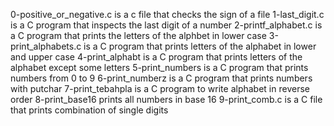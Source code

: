 0-positive_or_negative.c is a c file that checks the sign of a file
1-last_digit.c is a C program that inspects the last digit of a number
2-printf_alphabet.c is a C program that prints the letters of the alphbet in lower case
3-print_alphabets.c is a C program that prints letters of the alphabet in lower and upper case
4-print_alphabt is a C program that prints letters of the alphabet except some letters
5-print_numbers is a C program that prints numbers from 0 to 9
6-print_numberz is a C program that prints numbers with putchar
7-print_tebahpla is a C program to write alphabet in reverse order
8-print_base16 prints all numbers in base 16
9-print_comb.c is a C file that prints combination of single digits
